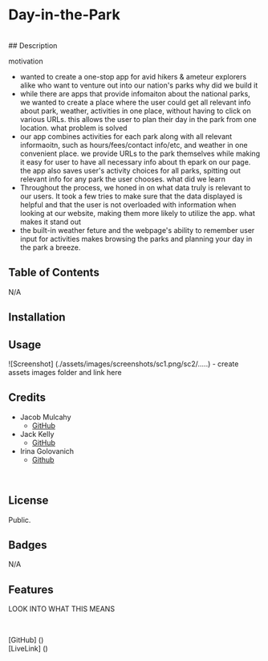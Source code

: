 # Day-in-the-Park
<br>
## Description

motivation
- wanted to create a one-stop app for avid hikers & ameteur explorers alike who want to venture out into our nation's parks
why did we build it
- while there are apps that provide infomaiton about the national parks, we wanted to create a place where the user could get all relevant info about park, weather, activities in one place, without having to click on various URLs. this allows the user to plan their day in the park from one location. 
what problem is solved
- our app combines activities for each park along with all relevant informaoitn, such as hours/fees/contact info/etc, and weather in one convenient place. we provide URLs to the park themselves while making it easy for user to have all necessary info about th epark on our page. the app also saves user's activity choices for all parks, spitting out relevant info for any park the user chooses. 
what did we learn
- Throughout the process, we honed in on what data truly is relevant to our users. It took a few tries to make sure that the data displayed is helpful and that the user is not overloaded with information when looking at our website, making them more likely to utilize the app. 
what makes it stand out
- the built-in weather feture and the webpage's ability to remember user input for activities makes browsing the parks and planning your day in the park a breeze.

## Table of Contents
N/A

## Installation

## Usage 
![Screenshot] (./assets/images/screenshots/sc1.png/sc2/.....) - create assets images folder and link here
<br>

## Credits
- Jacob Mulcahy
    - [GitHub]()
- Jack Kelly
    - [GitHub]()
- Irina Golovanich
    - [Github]()
<br>

## License
Public. 

## Badges
N/A

## Features
LOOK INTO WHAT THIS MEANS


<br> 

[GitHub] ()
<br>
[LiveLink] ()

